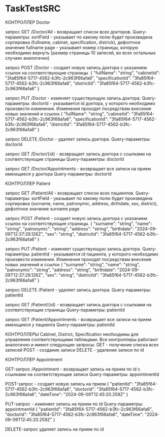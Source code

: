 # TaskTestSRC

КОНТРОЛЛЕР Doctor

запрос GET /Doctor/All - возвращает список всех докторов.
    Query-параметры: 
        sortField - указывает по какому полю будет произведена сортировка (fullname, cabinet, specification, districk), дефолтное значение fullname
        page - указывает номер страницы, которую необходимо вернуть (размер страницы 10 запесей, во всех остальных случаях аналогично)

запрос POST /Doctor - создает новую запись доктора с указанием ссылок на соответствующие страницы.
    {
        "fullName": "string",
        "cabinetId": "3fa85f64-5717-4562-b3fc-2c963f66afa6",
        "specificationId": "3fa85f64-5717-4562-b3fc-2c963f66afa6",
        "districtId": "3fa85f64-5717-4562-b3fc-2c963f66afa6"
    }

запрос PUT /Doctor - изменяет существующую запись доктора.
    Query-параметры:
        doctorId - указывается id доктора, у которого необходимо произвести изменения. Изменения проходят посредствам внесения новых  значений и ссылок
    {
        "fullName": "string",
        "cabinetId": "3fa85f64-5717-4562-b3fc-2c963f66afa6",
        "specificationId": "3fa85f64-5717-4562-b3fc-2c963f66afa6",
        "districtId": "3fa85f64-5717-4562-b3fc-2c963f66afa6"
    }

запрос DELETE /Doctor - удаляет запись доктора.
    Query-параметры:
        doctorId

запрос GET /Doctor/{id} - возвращает запись доктора с ссылками на соответствующие страницы
    Query-параметры:
        doctorId

запрос GET /Doctor/Appointments - возвращает все записи на прием имеющиеся у доктора
    Query-параметры:
        doctorId


КОНТРОЛЛЕР Patient

запрос GET /Patient/All - возвращает список всех пациентов.
    Query-параметры: 
        sortField - указывает по какому полю будет произведена сортировка (surname, name, patronymic, address, dirthdate, sex, district), дефолтное значение surname
        page

запрос POST /Patient - создает новую запись доктора с указанием ссылок на соответствующие страницы.
    {
        "surname": "string",
        "name": "string",
        "patronymic": "string",
        "address": "string",
        "birthdate": "2024-09-09T12:37:29.126Z",
        "sex": "string",
        "districtId": "3fa85f64-5717-4562-b3fc-2c963f66afa6"
    }

запрос PUT /Patient - изменяет существующую запись доктора.
    Query-параметры:
        patientId - указывается id пациента, у которого необходимо произвести изменения. Изменения проходят посредствам внесения новых значений и ссылок
    {
        "surname": "string",
        "name": "string",
        "patronymic": "string",
        "address": "string",
        "birthdate": "2024-09-09T12:37:29.126Z",
        "sex": "string",
        "districtId": "3fa85f64-5717-4562-b3fc-2c963f66afa6"
    }

запрос DELETE /Patient - удаляет запись доктора.
    Query-параметры:
        patientId

запрос GET /Patient/{id} - возвращает запись доктора с ссылками на соответствующие страницы
    Query-параметры:
        patientId

запрос GET /Patient/Appointments - возвращает все записи на прием имеющиеся у пациента
    Query-параметры:
        patientId


КОНТРОЛЛЕРЫ Cabinet, District, Specification необходимы для управления соответствующими таблицами.
Все контроллеры работают аналогично и имеют следующие запросы:
    GET - получение списка всех записей
    POST - создание записи
    DELETE - удаление записи по id


КОНТРОЛЛЕР Appointment

GET-запрос /Appointment - возвращает запись на прием по id с ссылками на соответствующие записи
    Query-параметры:
        appointmentId

POST-запрос - создает новую запись на прием
    {
        "patientId": "3fa85f64-5717-4562-b3fc-2c963f66afa6",
        "doctorId": "3fa85f64-5717-4562-b3fc-2c963f66afa6",
        "dateTime": "2024-09-09T12:45:20.259Z"
    }

PUT-запрос - изменяет запись на прием по id
    Query-параметры:
        appointmentId
    {
        "patientId": "3fa85f64-5717-4562-b3fc-2c963f66afa6",
        "doctorId": "3fa85f64-5717-4562-b3fc-2c963f66afa6",
        "dateTime": "2024-09-09T12:45:20.259Z"
    }

DELETE-запрос удаляет запись на прием по id